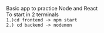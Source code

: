 Basic app to practice Node and React<br>
To start in 2 terminals <br>
`1.)cd frontend -> npm start`<br>
`2.) cd backend -> nodemon`
